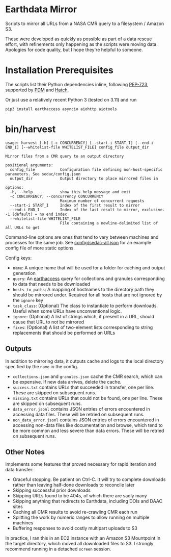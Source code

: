 # Earthdata Mirror

Scripts to mirror all URLs from a NASA CMR query to a filesystem / Amazon S3.

These were developed as quickly as possible as part of a data rescue effort, with refinements only
happening as the scripts were moving data. Apologies for code quality, but I hope they're helpful
to someone.

# Installation Prerequisites

The scripts list their Python dependencies inline, following [PEP-723](https://peps.python.org/pep-0723/), supported by [PDM](https://pdm-project.org/en/latest/) and [Hatch](https://hatch.pypa.io/latest/).

Or just use a relatively recent Python 3 (tested on 3.11) and run

`pip3 install earthaccess asyncio aiohttp aiotools`

# bin/harvest

```
usage: harvest [-h] [-c CONCURRENCY] [--start-i START_I] [--end-i END_I] [--whitelist-file WHITELIST_FILE] config_file output_dir

Mirror files from a CMR query to an output directory

positional arguments:
  config_file           Configuration file defining non-host-specific parameters. See sedac/config.json
  output_dir            Output directory to place mirrored files in

options:
  -h, --help            show this help message and exit
  -c CONCURRENCY, --concurrency CONCURRENCY
                        Maximum number of concurrent requests
  --start-i START_I     Index of the first result to mirror
  --end-i END_I         Index of the last result to mirror, exclusive. -1 (default) = no end index
  --whitelist-file WHITELIST_FILE
                        File containing a newline-delimited list of all URLs to get
```

Command-line options are ones that tend to vary between machines and processes for the same job.
See [config/sedac-all.json](config/sedac-all.json) for an example config file of more static options.

Config keys:
 * `name`: A unique name that will be used for a folder for caching and output generation
 * `query`: An [earthaccess](https://earthaccess.readthedocs.io/en/latest/) query for collections and granules
    corresponding to data that needs to be downloaded
 * `hosts_to_paths`: A mapping of hostnames to the directory path they should be mirrored under. Required for all hosts that are
   not ignored by the `ignore` key
 * `task_class`: (Optional) The class to instantiate to perform downloads. Useful when some URLs have unconventional logic.
 * `ignore`: (Optional) A list of strings which, if present in a URL, should cause that URL to not be mirrored
 * `fixes`: (Optional) A list of two-element lists corresponding to string replacements that should be performed on URLs

## Outputs

In addition to mirroring data, it outputs cache and logs to the local directory specified by the `name` in the config.

 - `collections.json` and `granules.json` cache the CMR search, which can be expensive. If new data arrives, delete the cache.
 - `success.txt` contains URLs that succeeded in transfer, one per line. These are skipped on subsequent runs.
 - `missing.txt` contains URLs that could not be found, one per line. These are skipped on subsequent runs.
 - `data_error.jsonl` contains JSON entries of errors encountered in accessing data files. These will be retried on subsequent runs.
 - `non_data_error.jsonl` contains JSON entries of errors encountered in accessing non-data files like documentation and browse, which
    tend to be more common and less severe than data errors. These will be retried on subsequent runs.

## Other Notes

Implements some features that proved necessary for rapid iteration and data transfer:
  - Graceful stopping. Be patient on Ctrl-C. It will try to complete downloads rather than
    leaving half-done downloads to reconcile later
  - Skipping successful prior downloads
  - Skipping URLs found to be 404s, of which there are sadly many
  - Skipping anything that redirects to Earthdata, including DOIs and DAAC sites
  - Caching all CMR results to avoid re-crawling CMR each run
  - Splitting the work by numeric ranges to allow running on multiple machines
  - Buffering responses to avoid costly multipart uploads to S3

In practice, I ran this in an EC2 instance with an Amazon S3 Mountpoint in the target directory, which moved all
downloaded files to S3. I strongly recommend running in a detached `screen` session.
